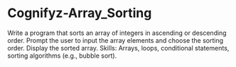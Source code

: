 # Cognifyz-Array_Sorting
Write a program that sorts an array of integers in ascending or descending order. Prompt the user to input the array elements and choose the sorting order. Display the sorted array.  Skills: Arrays, loops, conditional statements, sorting algorithms (e.g., bubble sort).
